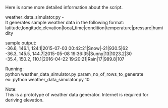 Here is some more detailed information about the script.

weather_data_simulator.py -  
It generates sample weather data in the following format:
latitude,longitude,elevation|local_time|condition|temperature|pressure|humidity

sample output:  
-36.6, 146.1, 124.1|2015-07-03 00:42:21|Snow|-21|930.5|62  
-36.3, 145.5, 144.7|2015-05-08 19:36:35|Sunny|13|1023.2|30  
-35.4, 150.2, 110.1|2016-04-22 19:20:21|Rain|17|989.8|107

Running:  
python weather_data_simulator.py param_no_of_rows_to_generate  
ex: python weather_data_simulator.py 10

Note:   
This is a prototype of weather data generator. Internet is required for deriving elevation.
